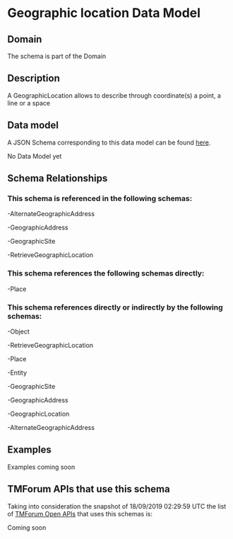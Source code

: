 # Geographic location Data Model

## Domain

The  schema is part of the  Domain

## Description

A GeographicLocation allows to describe through coordinate(s) a point, a line or a space

## Data model

A JSON Schema corresponding to this data model can be found
[here](https://github.com/tmforum-rand/schemas/blob/master/Common/GeographicLocation.schema.json).

No Data Model yet

## Schema Relationships

### This schema is referenced in the following schemas:

-AlternateGeographicAddress

-GeographicAddress

-GeographicSite

-RetrieveGeographicLocation

### This schema references the following schemas directly:

-Place

### This schema references directly or indirectly by the following schemas:

-Object

-RetrieveGeographicLocation

-Place

-Entity

-GeographicSite

-GeographicAddress

-GeographicLocation

-AlternateGeographicAddress



## Examples

Examples coming soon

## TMForum APIs that use this schema

Taking into consideration the snapshot of 18/09/2019 02:29:59 UTC the list of [TMForum Open APIs](https://www.tmforum.org/open-apis/) that uses this schemas is:

Coming soon